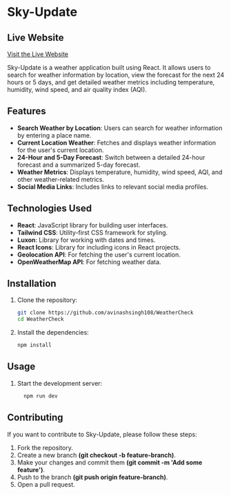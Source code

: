 # Sky-Update 

## Live Website

[Visit the Live Website](https://main--sky-update.netlify.app/)

Sky-Update is a weather application built using React. It allows users to search for weather information by location, view the forecast for the next 24 hours or 5 days, and get detailed weather metrics including temperature, humidity, wind speed, and air quality index (AQI).

## Features

- **Search Weather by Location**: Users can search for weather information by entering a place name.
- **Current Location Weather**: Fetches and displays weather information for the user's current location.
- **24-Hour and 5-Day Forecast**: Switch between a detailed 24-hour forecast and a summarized 5-day forecast.
- **Weather Metrics**: Displays temperature, humidity, wind speed, AQI, and other weather-related metrics.
- **Social Media Links**: Includes links to relevant social media profiles.

## Technologies Used

- **React**: JavaScript library for building user interfaces.
- **Tailwind CSS**: Utility-first CSS framework for styling.
- **Luxon**: Library for working with dates and times.
- **React Icons**: Library for including icons in React projects.
- **Geolocation API**: For fetching the user's current location.
- **OpenWeatherMap API**: For fetching weather data.

## Installation

1. Clone the repository:
   ```bash
   git clone https://github.com/avinashsingh108/WeatherCheck
   cd WeatherCheck
2. Install the dependencies:
   ```bash
   npm install


## Usage

1. Start the development server:
    ```bash
      npm run dev

## Contributing

If you want to contribute to Sky-Update, please follow these steps:

1. Fork the repository.
2. Create a new branch **(git checkout -b feature-branch)**.
3. Make your changes and commit them **(git commit -m 'Add some feature')**.
4. Push to the branch **(git push origin feature-branch)**.
5. Open a pull request.



